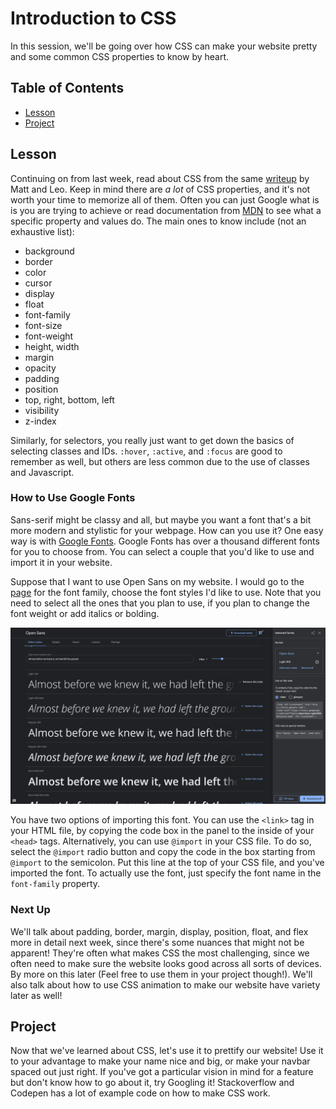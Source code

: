 # Introduction to CSS

In this session, we'll be going over how CSS can make your website pretty and some common CSS properties to know by heart.

## Table of Contents
- [Lesson](#lesson)
- [Project](#project)

## Lesson
Continuing on from last week, read about CSS from the same [writeup](https://github.com/uclaacm/learning-lab-crash-course-su20/blob/master/01-intro-html-css/README.md#styling-with-css) by Matt and Leo. Keep in mind there are *a lot* of CSS properties, and it's not worth your time to memorize all of them. Often you can just Google what is is you are trying to achieve or read documentation from [MDN](https://developer.mozilla.org/en-US/docs/Web/CSS) to see what a specific property and values do. The main ones to know include (not an exhaustive list):
- background
- border
- color
- cursor
- display
- float
- font-family
- font-size
- font-weight
- height, width
- margin
- opacity
- padding 
- position
- top, right, bottom, left
- visibility
- z-index

Similarly, for selectors, you really just want to get down the basics of selecting classes and IDs. `:hover`, `:active`, and `:focus` are good to remember as well, but others are less common due to the use of classes and Javascript. 

### How to Use Google Fonts
Sans-serif might be classy and all, but maybe you want a font that's a bit more modern and stylistic for your webpage. How can you use it? One easy way is with [Google Fonts](https://fonts.google.com/). Google Fonts has over a thousand different fonts for you to choose from. You can select a couple that you'd like to use and import it in your website. 

Suppose that I want to use Open Sans on my website. I would go to the [page](https://fonts.google.com/specimen/Open+Sans) for the font family, choose the font styles I'd like to use. Note that you need to select all the ones that you plan to use, if you plan to change the font weight or add italics or bolding. 

![selected font family panel](google_fonts.png)

You have two options of importing this font. You can use the `<link>` tag in your HTML file, by copying the code box in the panel to the inside of your `<head>` tags. Alternatively, you can use `@import` in your CSS file. To do so, select the `@import` radio button and copy the code in the box starting from `@import` to the semicolon. Put this line at the top of your CSS file, and you've imported the font. To actually use the font, just specify the font name in the `font-family` property. 


### Next Up
We'll talk about padding, border, margin, display, position, float, and flex more in detail next week, since there's some nuances that might not be apparent! They're often what makes CSS the most challenging, since we often need to make sure the website looks good across all sorts of devices. By more on this later (Feel free to use them in your project though!). We'll also talk about how to use CSS animation to make our website have variety later as well! 

## Project
Now that we've learned about CSS, let's use it to prettify our website! Use it to your advantage to make your name nice and big, or make your navbar spaced out just right. If you've got a particular vision in mind for a feature but don't know how to go about it, try Googling it! Stackoverflow and Codepen has a lot of example code on how to make CSS work. 
